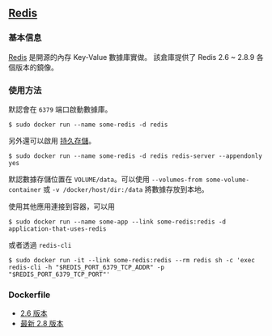 ## [Redis](https://registry.hub.docker.com/_/redis/)

### 基本信息
[Redis](https://en.wikipedia.org/wiki/Redis) 是開源的內存 Key-Value 數據庫實做。
該倉庫提供了 Redis 2.6 ~ 2.8.9 各個版本的鏡像。

### 使用方法
默認會在 `6379` 端口啟動數據庫。
```
$ sudo docker run --name some-redis -d redis
```
另外還可以啟用 [持久存儲](http://redis.io/topics/persistence)。
```
$ sudo docker run --name some-redis -d redis redis-server --appendonly yes
```
默認數據存儲位置在 `VOLUME/data`。可以使用 `--volumes-from some-volume-container` 或 `-v /docker/host/dir:/data` 將數據存放到本地。

使用其他應用連接到容器，可以用
```
$ sudo docker run --name some-app --link some-redis:redis -d application-that-uses-redis
```
或者透過 `redis-cli`
```
$ sudo docker run -it --link some-redis:redis --rm redis sh -c 'exec redis-cli -h "$REDIS_PORT_6379_TCP_ADDR" -p "$REDIS_PORT_6379_TCP_PORT"'
```

### Dockerfile
* [2.6 版本](https://github.com/docker-library/redis/blob/02d9cd887a4e0d50db4bb085eab7235115a6fe4a/2.6.17/Dockerfile)
* [最新 2.8 版本](https://github.com/docker-library/redis/blob/d0665bb1bbddd4cc035dbc1fc774695fa534d648/2.8.13/Dockerfile)
